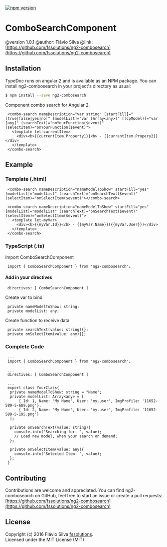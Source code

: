 [![npm version](https://badge.fury.io/js/ng2-combosearch.svg)](https://badge.fury.io/js/ng2-combosearch)

# ComboSearchComponent
 @version 1.0.1
 @author: Flávio Silva
 @link: [https://github.com/fssolutions/ng2-combosearch](https://github.com/fssolutions/ng2-combosearch)

 ## Installation

 TypeDoc runs on angular 2 and is available as an NPM package. You can install ng2-combosearch
 in your project's directory as usual:

 ```bash
 $ npm install --save ng2-combosearch
 ```

Component combo search for Angular 2.
```
 <combo-search nameDescription="var string" [startFill]="[true|false|yes|no]" [modelList]="var [Array<any>]" [(cpModel)]="var [any]" (searchText)="onYourFunction($event)" (selectItem)="onYourFunction($event)">
   <template let-currentItem>
     <div><b>{{currentItem.Property1}}<b> - {{currentItem.Propery2}}</div>
   </template>
 </combo-search>
```

## Example
### Template (.html)
```
 <combo-search nameDescription="nameModelToShow" startFill="yes" [modelList]="modelList" (searchText)="onSearchText($event)" (selectItem)="onSelectItem($event)"></combo-search>

 <combo-search nameDescription="nameModelToShow" startFill="yes" [modelList]="modelList" (searchText)="onSearchText($event)" (selectItem)="onSelectItem($event)">
   <template let-myVar>
     <div><b>{{myVar.Id}}</b> - {{myVar.Name}}({{myVar.User}})</div>
   </template>
 </combo-search>
```
### TypeScript (.ts)
 Import ComboSearchComponent
```
 import { ComboSearchComponent } from 'ng2-combosearch';
```

#### Add in your directives
```
 directives: [ ComboSearchComponent ]
```

 Create var to bind
```
 private nameModelToShow: string;
 private modelList: any;
```

 Create function to receive data
```
 private searchText(value: string){};
 private onSelectItem(value: any){};
```

### Complete Code
```
 ...
 import { ComboSearchComponent } from 'ng2-combosearch';

 ...
 directives: [ ComboSearchComponent ]

 ...
 export class YourClass{
  private nameModelToShow: string = "Name";
  private modelList: Array<any> = [
      { Id: 1, Name: 'My Name', User: 'my.user', ImgProfile: '11652-589-5-689.png'},
      { Id: 2, Name: 'My Name', User: 'my.user', ImgProfile: '11652-589-5-195.png'}
  ];

  private onSearchText(value: string){
    console.info("Searching for: ", value);
    // Load new model, when your search on demand;
  };

  private onSelectItem(value: any){
    console.info("Selected Item: ", value);
  };
 }
```
## Contributing

Contributions are welcome and appreciated. You can find ng2-combosearch on GitHub, feel free to start
an issue or create a pull requests:<br>
[https://github.com/fssolutions/ng2-combosearch](https://github.com/fssolutions/ng2-combosearch)


## License

Copyright (c) 2016 Flávio Silva [fssolutions](http://www.flaviosilva.net).<br>
Licensed under the MIT License (MIT)
